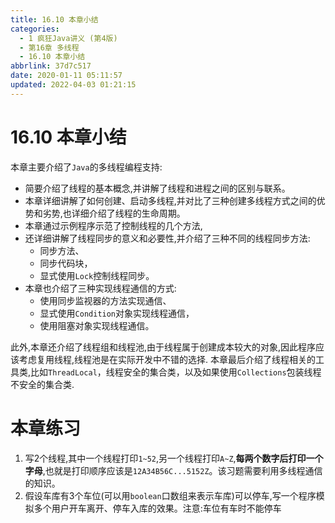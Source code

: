 ```yaml
---
title: 16.10 本章小结
categories: 
  - 1 疯狂Java讲义 (第4版)
  - 第16章 多线程
  - 16.10 本章小结
abbrlink: 37d7c517
date: 2020-01-11 05:11:57
updated: 2022-04-03 01:21:15
---
```

# 16.10 本章小结
本章主要介绍了`Java`的多线程编程支持:
- 简要介绍了线程的基本概念,并讲解了线程和进程之间的区别与联系。
- 本章详细讲解了如何创建、启动多线程,并对比了三种创建多线程方式之间的优势和劣势,也详细介绍了线程的生命周期。
- 本章通过示例程序示范了控制线程的几个方法,
- 还详细讲解了线程同步的意义和必要性,并介绍了三种不同的线程同步方法:
  - 同步方法、
  - 同步代码块，
  - 显式使用`Lock`控制线程同步。
- 本章也介绍了三种实现线程通信的方式:
  - 使用同步监视器的方法实现通信、
  - 显式使用`Condition`对象实现线程通信，
  - 使用阻塞对象实现线程通信。

此外,本章还介绍了线程组和线程池,由于线程属于创建成本较大的对象,因此程序应该考虑复用线程,线程池是在实际开发中不错的选择.
本章最后介绍了线程相关的工具类,比如`ThreadLocal`，线程安全的集合类，以及如果使用`Collections`包装线程不安全的集合类.
# 本章练习
1. 写2个线程,其中一个线程打印`1~52`,另一个线程打印`A~Z`,**每两个数字后打印一个字母**,也就是打印顺序应该是`12A34B56C...5152Z`。该习题需要利用多线程通信的知识。
2. 假设车库有3个车位(可以用`boolean`口数组来表示车库)可以停车,写一个程序模拟多个用户开车离开、停车入库的效果。注意:车位有车时不能停车
